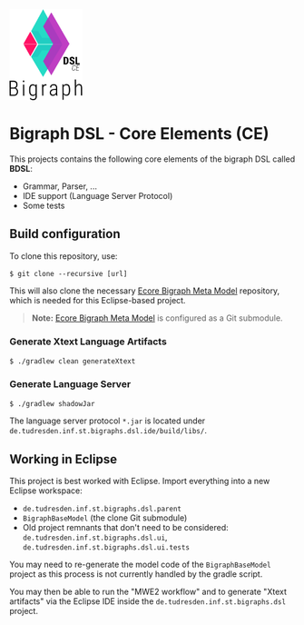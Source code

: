 <img src="./etc/bigraph-dsl-logo.png" style="zoom:16%;" />

# Bigraph DSL - Core Elements (CE)

This projects contains the following core elements of the bigraph DSL called **BDSL**:
- Grammar, Parser, ...
- IDE support (Language Server Protocol)
- Some tests

## Build configuration

To clone this repository, use:

```
$ git clone --recursive [url]
```

This will also clone the necessary [Ecore Bigraph Meta Model]() repository, which is needed for this Eclipse-based project. 

> **Note:** [Ecore Bigraph Meta Model]() is configured as a Git submodule.

### Generate Xtext Language Artifacts

```
$ ./gradlew clean generateXtext
```

### Generate Language Server

```
$ ./gradlew shadowJar
```
The language server protocol `*.jar` is located under `de.tudresden.inf.st.bigraphs.dsl.ide/build/libs/`.

## Working in Eclipse

This project is best worked with Eclipse. Import everything into a new Eclipse workspace:

- `de.tudresden.inf.st.bigraphs.dsl.parent`
- `BigraphBaseModel` (the clone Git submodule)
- Old project remnants that don't need to be considered: `de.tudresden.inf.st.bigraphs.dsl.ui`, `de.tudresden.inf.st.bigraphs.dsl.ui.tests` 

You may need to re-generate the model code of the `BigraphBaseModel` project as this process is not currently handled by the gradle script.

You may then be able to run the "MWE2 workflow" and to generate "Xtext artifacts" via the Eclipse IDE inside the `de.tudresden.inf.st.bigraphs.dsl` project.
